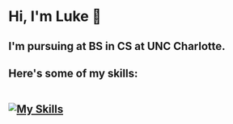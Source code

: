 <h1> Hi, I'm Luke 👋</h1>

<h2> I'm pursuing at BS in CS at UNC Charlotte.</h2>
<h2> Here's some of my skills:<br />
  <br />
<a href="https://skillicons.dev" rel="nofollow">

[![My Skills](https://skillicons.dev/icons?i=html,css,js,py,java)](https://skillicons.dev)
</a></h2>
